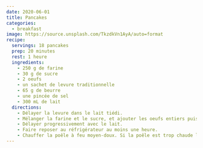 ```yaml
---
date: 2020-06-01
title: Pancakes
categories:
  - breakfast
image: https://source.unsplash.com/TkzdkVn1AyA/auto=format
recipe:
  servings: 18 pancakes
  prep: 20 minutes
  rest: 1 heure
  ingredients:
    - 250 g de farine
    - 30 g de sucre
    - 2 oeufs
    - un sachet de levure traditionnelle
    - 65 g de beurre
    - une pincée de sel
    - 300 mL de lait
  directions:
    - Délayer la levure dans le lait tiédi.
    - Mélanger la farine et le sucre, et ajouter les oeufs entiers puis le beurre.
    - Délayer progressivement avec le lait.
    - Faire reposer au réfrigérateur au moins une heure.
    - Chauffer la poêle à feu moyen-doux. Si la poêle est trop chaude les pancakes seront brûlés avant que leur coeur soit cuit...
---
```


